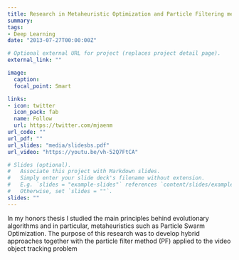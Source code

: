 ```yaml
---
title: Research in Metaheuristic Optimization and Particle Filtering methods; applications in computational chemistry and computer vision
summary: 
tags:
- Deep Learning
date: "2013-07-27T00:00:00Z"

# Optional external URL for project (replaces project detail page).
external_link: ""

image:
  caption: 
  focal_point: Smart

links:
- icon: twitter
  icon_pack: fab
  name: Follow
  url: https://twitter.com/mjaenm
url_code: ""
url_pdf: ""
url_slides: "media/slidesbs.pdf"
url_video: "https://youtu.be/vh-52Q7FtCA"

# Slides (optional).
#   Associate this project with Markdown slides.
#   Simply enter your slide deck's filename without extension.
#   E.g. `slides = "example-slides"` references `content/slides/example-slides.md`.
#   Otherwise, set `slides = ""`.
slides: ""
---
```


In my honors thesis I studied the main principles behind evolutionary algorithms and in particular, metaheuristics such as Particle Swarm Optimization. The purpose of this research was to develop hybrid approaches together with the particle filter method (PF) applied to the video object tracking problem